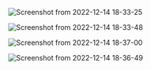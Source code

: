 ![Screenshot from 2022-12-14 18-33-25](https://user-images.githubusercontent.com/101880897/208150403-f756eac9-a4f4-4c66-b63e-b38abbc4cb85.png)

![Screenshot from 2022-12-14 18-33-48](https://user-images.githubusercontent.com/101880897/208150414-52e14d39-76c0-4172-85b5-2930efeaaabd.png)

![Screenshot from 2022-12-14 18-37-00](https://user-images.githubusercontent.com/101880897/208150458-e72d6c1c-66e4-40c9-a42b-d5f792f72c04.png)

![Screenshot from 2022-12-14 18-36-49](https://user-images.githubusercontent.com/101880897/208150508-fdadd27e-c654-4a5e-83d9-da9f85439dac.png)
